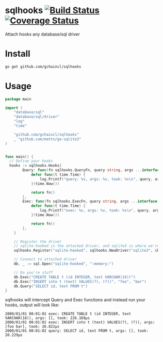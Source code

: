 # sqlhooks [![Build Status](https://travis-ci.org/gchaincl/sqlhooks.svg)](https://travis-ci.org/gchaincl/sqlhooks) [![Coverage Status](https://coveralls.io/repos/gchaincl/sqlhooks/badge.svg?branch=coveralls&service=github)](https://coveralls.io/github/gchaincl/sqlhooks?branch=coveralls)
Attach hooks any database/sql driver

# Install
```bash
go get github.com/gchaincl/sqlhooks
```

# Usage
```go
package main

import (
	"database/sql"
	"database/sql/driver"
	"log"
	"time"

	"github.com/gchaincl/sqlhooks"
	_ "github.com/mattn/go-sqlite3"
)


func main() {
  // Define your hooks
  hooks := sqlhooks.Hooks{
		Query: func(fn sqlhooks.QueryFn, query string, args ...interface{}) (driver.Rows, error) {
			defer func(t time.Time) {
				log.Printf("query: %s, args: %v, took: %s\n", query, args, time.Since(t))
			}(time.Now())

			return fn()
		},
		Exec: func(fn sqlhooks.ExecFn, query string, args ...interface{}) (driver.Result, error) {
			defer func(t time.Time) {
				log.Printf("exec: %s, args: %v, took: %s\n", query, args, time.Since(t))
			}(time.Now())

			return fn()
		},
	}

	// Register the driver
	// sqlite-hooked is the attached driver, and sqlite3 is where we're attaching to
	sqlhooks.Register("sqlite-hooked", sqlhooks.NewDriver("sqlite3", &hooks))

	// Connect to attached driver
	db, _ := sql.Open("sqlite-hooked", ":memory:")

	// Do you're stuff
	db.Exec("CREATE TABLE t (id INTEGER, text VARCHAR(16))")
	db.Exec("INSERT into t (text) VALUES(?), (?))", "foo", "bar")
	db.Query("SELECT id, text FROM t")
}
```

sqlhooks will intercept Query and Exec functions and instead run your hooks, output will look like:
```
2000/01/01 00:01:02 exec: CREATE TABLE t (id INTEGER, text VARCHAR(16)), args: [], took: 226.169µs
2000/01/01 00:01:02 exec: INSERT into t (text) VALUES(?), (?)), args: [foo bar], took: 26.822µs
2000/01/01 00:01:02 query: SELECT id, text FROM t, args: [], took: 20.229µs
```

